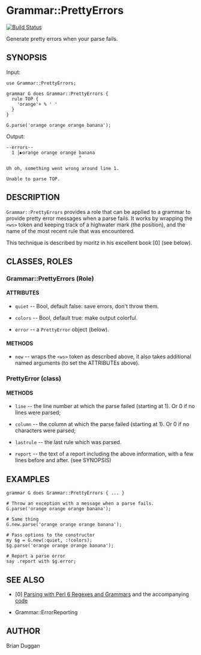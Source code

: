 # Grammar::PrettyErrors
[![Build Status](https://travis-ci.org/bduggan/p6-grammar-prettyerrors.svg?branch=master)](https://travis-ci.org/bduggan/p6-grammar-prettyerrors)

Generate pretty errors when your parse fails.

## SYNOPSIS

Input:

```perl6
use Grammar::PrettyErrors;

grammar G does Grammar::PrettyErrors {
  rule TOP {
    'orange'+ % ' '
  }
}

G.parse('orange orange orange banana');
```

Output:

```
--errors--
  1 │▶orange orange orange banana
                           ^

Uh oh, something went wrong around line 1.

Unable to parse TOP.
```

## DESCRIPTION

`Grammar::PrettyErrors` provides a role that can
be applied to a grammar to provide pretty error
messages when a parse fails.  It works by wrapping
the `<ws>` token and keeping track of a highwater
mark (the position), and the name of the most
recent rule that was encountered.

This technique is described by moritz in his
excellent book [0] (see below).

## CLASSES, ROLES

### Grammar::PrettyErrors (Role)

#### ATTRIBUTES

* `quiet` -- Bool, default false: save errors, don't throw them.

* `colors` -- Bool, default true: make output colorful.

* `error` -- a `PrettyError` object (below).

#### METHODS

* `new` -- wraps the `<ws>` token as described above, it also takes
  additional named arguments (to set the ATTRIBUTEs above).

### PrettyError (class)

#### METHODS

* `line` -- the line number at which the parse failed (starting at 1).
Or 0 if no lines were parsed;

* `column` -- the column at which the parse failed (starting at 1).
Or 0 if no characters were parsed;

* `lastrule` -- the last rule which was parsed.

* `report` -- the text of a report including the above information,
with a few lines before and after.  (see SYNOPSIS)

## EXAMPLES

```
grammar G does Grammar::PrettyErrors { ... }

# Throw an exception with a message when a parse fails.
G.parse('orange orange orange banana');

# Same thing
G.new.parse('orange orange orange banana');

# Pass options to the constructor
my $g = G.new(:quiet, :!colors);
$g.parse('orange orange orange banana');

# Report a parse error
say .report with $g.error;
```

## SEE ALSO

* [0] [Parsing with Perl 6 Regexes and Grammars](https://www.apress.com/us/book/9781484232279) and the accompanying [code](https://github.com/Apress/perl-6-regexes-and-grammars/blob/master/chapter-11-error-reporting/03-high-water-mark.p6)

* Grammar::ErrorReporting

## AUTHOR

Brian Duggan
